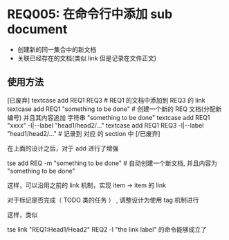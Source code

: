 # REQ005: 在命令行中添加 sub document


- 创建新的同一集合中的新文档
- 关联已经存在的文档(类似 link 但是记录在文件正文)


## 使用方法

[已废弃]
textcase add REQ1 REQ3    # REQ1 的文档中添加到 REQ3 的 link
textcase add REQ1 "something to be done"  # 创建一个新的 REQ 文档(分配新编号) 并且其内容追加 字符串 "something to be done"
textcase add REQ1 "xxxx" -l|--label "head1/head2/..." 
textcase add REQ1 REQ3 -l|--label "head1/head2/..."   # 记录到 对应 的 section 中
[/已废弃]

在上面的设计之后，对于 add 进行了增强

tse add REQ -m "something to be done"  # 自动创建一个新文档, 并且内容为 "something to be done"

这样，可以沿用之前的 link 机制，实现 item -> item 的 link

对于标记是否完成（ TODO 类的任务 ） , 调整设计为使用 tag 机制进行

这样，类似 

tse link "REQ1:Head1/Head2" REQ2 -l "the link label" 的命令能够成立了 
